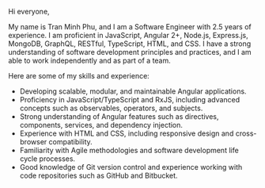 Hi everyone,

My name is Tran Minh Phu, and I am a Software Engineer with 2.5 years of experience. I am proficient in JavaScript, Angular 2+, Node.js, Express.js, MongoDB, GraphQL, RESTful, TypeScript, HTML, and CSS. I have a strong understanding of software development principles and practices, and I am able to work independently and as part of a team.

Here are some of my skills and experience:

- Developing scalable, modular, and maintainable Angular applications.
- Proficiency in JavaScript/TypeScript and RxJS, including advanced concepts such as observables, operators, and subjects.
- Strong understanding of Angular features such as directives, components, services, and dependency injection.
- Experience with HTML and CSS, including responsive design and cross-browser compatibility.
- Familiarity with Agile methodologies and software development life cycle processes.
- Good knowledge of Git version control and experience working with code repositories such as GitHub and Bitbucket.